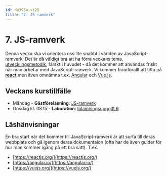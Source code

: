 ```yaml
---
id: da395a-vt25
title: "7. JS-ramverk"
---
```


# 7. JS-ramverk

Denna vecka ska vi orientera oss lite snabbt i världen av JavaScript-ramverk. Det är då väldigt bra att ha förra veckans tema, [utvecklingsmetodik](../../6-utvecklingsmetodik/index-page/), färskt i huvudet - då det kommer att användas friskt när man arbetar med JavaScript-ramverk. Vi kommer framförallt att titta på [**react**](https://reactjs.org/) men även omnämna t.ex. [Angular](https://angular.io/) och [Vue.js](https://vuejs.org/).

## Veckans kurstillfälle

- Måndag - **Gästföreläsning**: [JS-ramverk](../f1/)
- Onsdag kl. 08.15 - **Laboration**: [Inlämningsuppgift 6](../i1/)

## Läshänvisningar

En bra start när det kommer till JavaScript-ramverk är att surfa till deras webbplats och gå igenom deras dokumentaion (ofta har de även guider för hur man kommer igång på ett bra sätt). T.ex.

- [https://reactjs.org/](https://reactjs.org/)
- [https://angular.io/](https://angular.io/)
- [https://vuejs.org/](https://vuejs.org/)